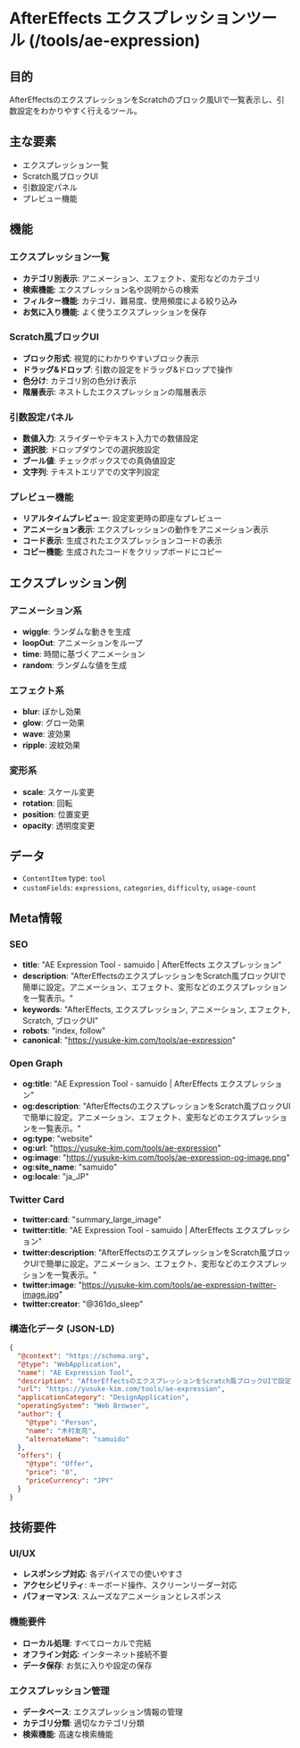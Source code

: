 # AfterEffects エクスプレッションツール (/tools/ae-expression)

## 目的

AfterEffectsのエクスプレッションをScratchのブロック風UIで一覧表示し、引数設定をわかりやすく行えるツール。

## 主な要素

- エクスプレッション一覧
- Scratch風ブロックUI
- 引数設定パネル
- プレビュー機能

## 機能

### エクスプレッション一覧

- **カテゴリ別表示**: アニメーション、エフェクト、変形などのカテゴリ
- **検索機能**: エクスプレッション名や説明からの検索
- **フィルター機能**: カテゴリ、難易度、使用頻度による絞り込み
- **お気に入り機能**: よく使うエクスプレッションを保存

### Scratch風ブロックUI

- **ブロック形式**: 視覚的にわかりやすいブロック表示
- **ドラッグ&ドロップ**: 引数の設定をドラッグ&ドロップで操作
- **色分け**: カテゴリ別の色分け表示
- **階層表示**: ネストしたエクスプレッションの階層表示

### 引数設定パネル

- **数値入力**: スライダーやテキスト入力での数値設定
- **選択肢**: ドロップダウンでの選択肢設定
- **ブール値**: チェックボックスでの真偽値設定
- **文字列**: テキストエリアでの文字列設定

### プレビュー機能

- **リアルタイムプレビュー**: 設定変更時の即座なプレビュー
- **アニメーション表示**: エクスプレッションの動作をアニメーション表示
- **コード表示**: 生成されたエクスプレッションコードの表示
- **コピー機能**: 生成されたコードをクリップボードにコピー

## エクスプレッション例

### アニメーション系

- **wiggle**: ランダムな動きを生成
- **loopOut**: アニメーションをループ
- **time**: 時間に基づくアニメーション
- **random**: ランダムな値を生成

### エフェクト系

- **blur**: ぼかし効果
- **glow**: グロー効果
- **wave**: 波効果
- **ripple**: 波紋効果

### 変形系

- **scale**: スケール変更
- **rotation**: 回転
- **position**: 位置変更
- **opacity**: 透明度変更

## データ

- `ContentItem` type: `tool`
- `customFields`: `expressions`, `categories`, `difficulty`, `usage-count`

## Meta情報

### SEO

- **title**: "AE Expression Tool - samuido | AfterEffects エクスプレッション"
- **description**: "AfterEffectsのエクスプレッションをScratch風ブロックUIで簡単に設定。アニメーション、エフェクト、変形などのエクスプレッションを一覧表示。"
- **keywords**: "AfterEffects, エクスプレッション, アニメーション, エフェクト, Scratch, ブロックUI"
- **robots**: "index, follow"
- **canonical**: "https://yusuke-kim.com/tools/ae-expression"

### Open Graph

- **og:title**: "AE Expression Tool - samuido | AfterEffects エクスプレッション"
- **og:description**: "AfterEffectsのエクスプレッションをScratch風ブロックUIで簡単に設定。アニメーション、エフェクト、変形などのエクスプレッションを一覧表示。"
- **og:type**: "website"
- **og:url**: "https://yusuke-kim.com/tools/ae-expression"
- **og:image**: "https://yusuke-kim.com/tools/ae-expression-og-image.png"
- **og:site_name**: "samuido"
- **og:locale**: "ja_JP"

### Twitter Card

- **twitter:card**: "summary_large_image"
- **twitter:title**: "AE Expression Tool - samuido | AfterEffects エクスプレッション"
- **twitter:description**: "AfterEffectsのエクスプレッションをScratch風ブロックUIで簡単に設定。アニメーション、エフェクト、変形などのエクスプレッションを一覧表示。"
- **twitter:image**: "https://yusuke-kim.com/tools/ae-expression-twitter-image.jpg"
- **twitter:creator**: "@361do_sleep"

### 構造化データ (JSON-LD)

```json
{
  "@context": "https://schema.org",
  "@type": "WebApplication",
  "name": "AE Expression Tool",
  "description": "AfterEffectsのエクスプレッションをScratch風ブロックUIで設定",
  "url": "https://yusuke-kim.com/tools/ae-expression",
  "applicationCategory": "DesignApplication",
  "operatingSystem": "Web Browser",
  "author": {
    "@type": "Person",
    "name": "木村友亮",
    "alternateName": "samuido"
  },
  "offers": {
    "@type": "Offer",
    "price": "0",
    "priceCurrency": "JPY"
  }
}
```

## 技術要件

### UI/UX

- **レスポンシブ対応**: 各デバイスでの使いやすさ
- **アクセシビリティ**: キーボード操作、スクリーンリーダー対応
- **パフォーマンス**: スムーズなアニメーションとレスポンス

### 機能要件

- **ローカル処理**: すべてローカルで完結
- **オフライン対応**: インターネット接続不要
- **データ保存**: お気に入りや設定の保存

### エクスプレッション管理

- **データベース**: エクスプレッション情報の管理
- **カテゴリ分類**: 適切なカテゴリ分類
- **検索機能**: 高速な検索機能
